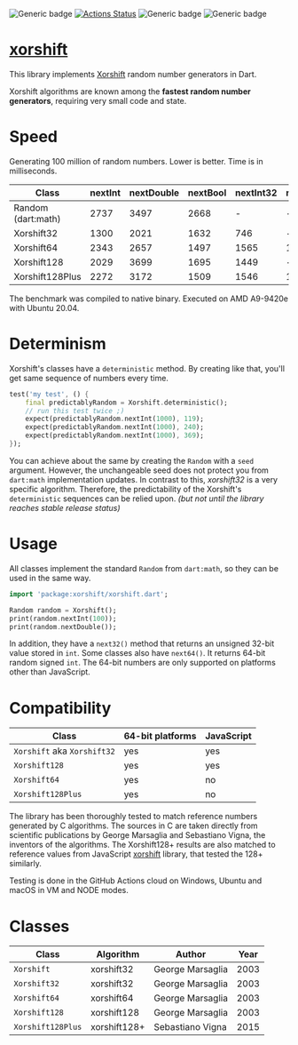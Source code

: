 ![Generic badge](https://img.shields.io/badge/status-draft-red.svg)
[![Actions Status](https://github.com/rtmigo/xorshift/workflows/unittest/badge.svg?branch=master)](https://github.com/rtmigo/xorshift/actions)
![Generic badge](https://img.shields.io/badge/tested_on-Windows_|_MacOS_|_Ubuntu-blue.svg)
![Generic badge](https://img.shields.io/badge/tested_on-VM_|_JS-blue.svg)

# [xorshift](https://github.com/rtmigo/xorshift)

This library implements [Xorshift](https://en.wikipedia.org/wiki/Xorshift) random number generators
in Dart.

Xorshift algorithms are known among the **fastest random number generators**, requiring very small
code and state.

# Speed

Generating 100 million of random numbers. Lower is better. Time is in milliseconds.

| Class              | nextInt | nextDouble | nextBool | nextInt32 | nextInt64 | nextDoubleFast |
|--------------------|---------|------------|----------|-----------|-----------|----------------|
| Random (dart:math) |  2737   |    3497    |   2668   |     -     |     -     |       -        |
| Xorshift32         |  1300   |    2021    |   1632   |    746    |     -     |      833       |
| Xorshift64         |  2343   |    2657    |   1497   |   1565    |   1530    |      1528      |
| Xorshift128        |  2029   |    3699    |   1695   |   1449    |     -     |      1544      |
| Xorshift128Plus    |  2272   |    3172    |   1509   |   1546    |   1850    |      1716      |

The benchmark was compiled to native binary. Executed on AMD A9-9420e with Ubuntu 20.04.

# Determinism

Xorshift's classes have a `deterministic` method. By creating like that, you'll get same 
sequence of numbers every time.

``` dart
test('my test', () {
    final predictablyRandom = Xorshift.deterministic();
    // run this test twice ;)
    expect(predictablyRandom.nextInt(1000), 119);
    expect(predictablyRandom.nextInt(1000), 240);
    expect(predictablyRandom.nextInt(1000), 369);    
});    
```

You can achieve about the same by creating the `Random` with a `seed` argument. However, the unchangeable
seed does not protect you from `dart:math` implementation updates. In contrast to this,
*xorshift32* is a very specific algorithm. Therefore, the predictability of the
Xorshift's `deterministic`
sequences can be relied upon. *(but not until the library reaches stable release status)*

# Usage

All classes implement the standard `Random` from `dart:math`, so they can be used in the same way.

``` dart
import 'package:xorshift/xorshift.dart';

Random random = Xorshift();
print(random.nextInt(100));
print(random.nextDouble());
```

In addition, they have a `next32()` method that returns an unsigned 32-bit value stored in `int`.
Some classes also have `next64()`. It returns 64-bit random signed `int`. The 64-bit numbers are only
supported on platforms other than JavaScript.

# Compatibility

| Class                            | 64-bit platforms | JavaScript |
|----------------------------------|------------------|------------|
| `Xorshift` aka `Xorshift32`      | yes              | yes        |
| `Xorshift128`                    | yes              | yes        |
| `Xorshift64`                     | yes              | no         |
| `Xorshift128Plus`                | yes              | no         |

The library has been thoroughly tested to match reference numbers generated by C algorithms. The
sources in C are taken directly from scientific publications by George Marsaglia and Sebastiano Vigna,
the inventors of the algorithms. The Xorshift128+ results are also matched to reference values from
JavaScript [xorshift](https://github.com/AndreasMadsen/xorshift) library, that tested the 128+
similarly.

Testing is done in the GitHub Actions cloud on Windows, Ubuntu and macOS in VM and NODE modes.
 
# Classes

| Class             | Algorithm    | Author           | Year |
|-------------------|--------------|------------------|------|
| `Xorshift`        | xorshift32   | George Marsaglia | 2003 |
| `Xorshift32`      | xorshift32   | George Marsaglia | 2003 |
| `Xorshift64`      | xorshift64   | George Marsaglia | 2003 |
| `Xorshift128`     | xorshift128  | George Marsaglia | 2003 |
| `Xorshift128Plus` | xorshift128+ | Sebastiano Vigna | 2015 |

